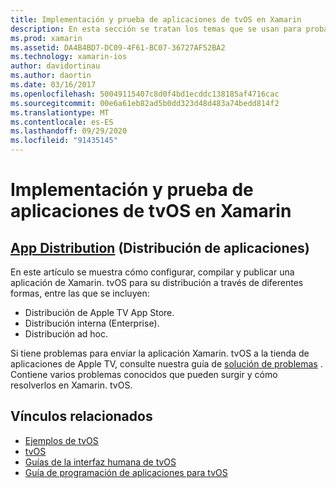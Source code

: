 ```yaml
---
title: Implementación y prueba de aplicaciones de tvOS en Xamarin
description: En esta sección se tratan los temas que se usan para probar una aplicación y cómo distribuirla. Los temas aquí incluyen aspectos como las herramientas que se usan para la depuración, la implementación en evaluadores y la publicación de una aplicación en la App Store de Apple TV.
ms.prod: xamarin
ms.assetid: DA4B4BD7-DC09-4F61-BC07-36727AF52BA2
ms.technology: xamarin-ios
author: davidortinau
ms.author: daortin
ms.date: 03/16/2017
ms.openlocfilehash: 50049115407c8d0f4bd1ecddc138185af4716cac
ms.sourcegitcommit: 00e6a61eb82ad5b0dd323d48d483a74bedd814f2
ms.translationtype: MT
ms.contentlocale: es-ES
ms.lasthandoff: 09/29/2020
ms.locfileid: "91435145"
---
```

# <a name="deploying-and-testing-tvos-apps-in-xamarin"></a>Implementación y prueba de aplicaciones de tvOS en Xamarin

## <a name="app-distribution"></a>[App Distribution](~/ios/tvos/deploy-test/app-distribution/index.md) (Distribución de aplicaciones)

En este artículo se muestra cómo configurar, compilar y publicar una aplicación de Xamarin. tvOS para su distribución a través de diferentes formas, entre las que se incluyen:

- Distribución de Apple TV App Store.
- Distribución interna (Enterprise).
- Distribución ad hoc.

Si tiene problemas para enviar la aplicación Xamarin. tvOS a la tienda de aplicaciones de Apple TV, consulte nuestra guía de [solución de problemas](~/ios/tvos/troubleshooting.md) . Contiene varios problemas conocidos que pueden surgir y cómo resolverlos en Xamarin. tvOS.

## <a name="related-links"></a>Vínculos relacionados

- [Ejemplos de tvOS](/samples/browse/?products=xamarin&term=Xamarin.iOS%2btvOS)
- [tvOS](https://developer.apple.com/tvos/)
- [Guías de la interfaz humana de tvOS](https://developer.apple.com/tvos/human-interface-guidelines/)
- [Guía de programación de aplicaciones para tvOS](https://developer.apple.com/library/prerelease/tvos/documentation/General/Conceptual/AppleTV_PG/)